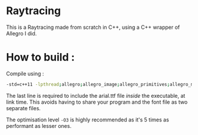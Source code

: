 # Raytracing
This is a Raytracing made from scratch in C++, using a C++ wrapper of Allegro I did.


# How to build :
Compile using :
```bash
-std=c++11 -lpthread;allegro;allegro_image;allegro_primitives;allegro_memfile;allegro_ttf;allegro_font;allegro_dialog -Wl,--format=binary -Wl,allegro/arial.ttf -Wl,--format=default
```

The last line is required to include the arial.ttf file _inside_ the executable, at link time. This avoids having to share your program and the font file as two separate files.

The optimisation level `-O3` is highly recommended as it's 5 times as performant as lesser ones.

